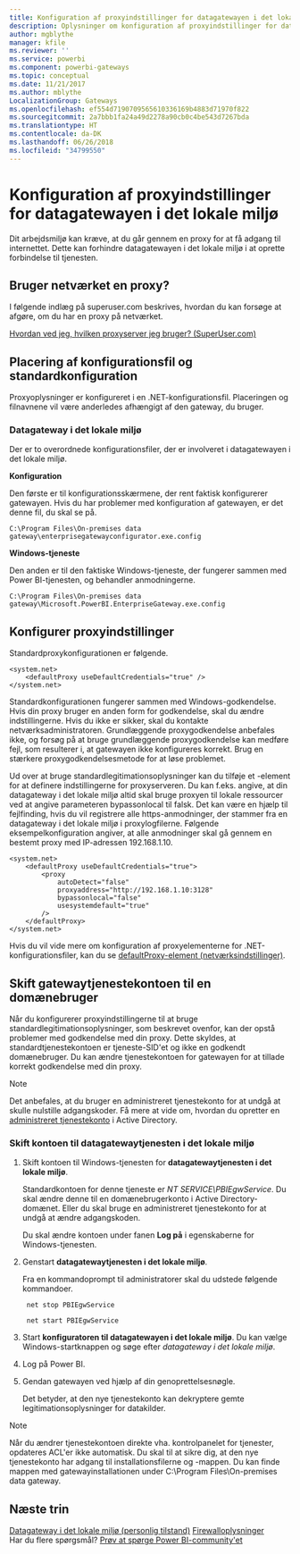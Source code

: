 ```yaml
---
title: Konfiguration af proxyindstillinger for datagatewayen i det lokale miljø
description: Oplysninger om konfiguration af proxyindstillinger for datagatewayen i det lokale miljø.
author: mgblythe
manager: kfile
ms.reviewer: ''
ms.service: powerbi
ms.component: powerbi-gateways
ms.topic: conceptual
ms.date: 11/21/2017
ms.author: mblythe
LocalizationGroup: Gateways
ms.openlocfilehash: ef554d7190709565610336169b4883d71970f822
ms.sourcegitcommit: 2a7bbb1fa24a49d2278a90cb0c4be543d7267bda
ms.translationtype: HT
ms.contentlocale: da-DK
ms.lasthandoff: 06/26/2018
ms.locfileid: "34799550"
---
```

# <a name="configuring-proxy-settings-for-the-on-premises-data-gateway"></a>Konfiguration af proxyindstillinger for datagatewayen i det lokale miljø
Dit arbejdsmiljø kan kræve, at du går gennem en proxy for at få adgang til internettet. Dette kan forhindre datagatewayen i det lokale miljø i at oprette forbindelse til tjenesten.

## <a name="does-your-network-use-a-proxy"></a>Bruger netværket en proxy?
I følgende indlæg på superuser.com beskrives, hvordan du kan forsøge at afgøre, om du har en proxy på netværket.

[Hvordan ved jeg, hvilken proxyserver jeg bruger? (SuperUser.com)](https://superuser.com/questions/346372/how-do-i-know-what-proxy-server-im-using)

## <a name="configuration-file-location-and-default-configuration"></a>Placering af konfigurationsfil og standardkonfiguration
Proxyoplysninger er konfigureret i en .NET-konfigurationsfil. Placeringen og filnavnene vil være anderledes afhængigt af den gateway, du bruger.

### <a name="on-premises-data-gateway"></a>Datagateway i det lokale miljø
Der er to overordnede konfigurationsfiler, der er involveret i datagatewayen i det lokale miljø.

**Konfiguration**

Den første er til konfigurationsskærmene, der rent faktisk konfigurerer gatewayen. Hvis du har problemer med konfiguration af gatewayen, er det denne fil, du skal se på.

    C:\Program Files\On-premises data gateway\enterprisegatewayconfigurator.exe.config

**Windows-tjeneste**

Den anden er til den faktiske Windows-tjeneste, der fungerer sammen med Power BI-tjenesten, og behandler anmodningerne.

    C:\Program Files\On-premises data gateway\Microsoft.PowerBI.EnterpriseGateway.exe.config

## <a name="configuring-proxy-settings"></a>Konfigurer proxyindstillinger
Standardproxykonfigurationen er følgende.

    <system.net>
        <defaultProxy useDefaultCredentials="true" />
    </system.net>

Standardkonfigurationen fungerer sammen med Windows-godkendelse. Hvis din proxy bruger en anden form for godkendelse, skal du ændre indstillingerne. Hvis du ikke er sikker, skal du kontakte netværksadministratoren. Grundlæggende proxygodkendelse anbefales ikke, og forsøg på at bruge grundlæggende proxygodkendelse kan medføre fejl, som resulterer i, at gatewayen ikke konfigureres korrekt. Brug en stærkere proxygodkendelsesmetode for at løse problemet.

Ud over at bruge standardlegitimationsoplysninger kan du tilføje et <proxy>-element for at definere indstillingerne for proxyserveren. Du kan f.eks. angive, at din datagateway i det lokale miljø altid skal bruge proxyen til lokale ressourcer ved at angive parameteren bypassonlocal til falsk. Det kan være en hjælp til fejlfinding, hvis du vil registrere alle https-anmodninger, der stammer fra en datagateway i det lokale miljø i proxylogfilerne. Følgende eksempelkonfiguration angiver, at alle anmodninger skal gå gennem en bestemt proxy med IP-adressen 192.168.1.10.

    <system.net>
        <defaultProxy useDefaultCredentials="true">
            <proxy  
                autoDetect="false"  
                proxyaddress="http://192.168.1.10:3128"  
                bypassonlocal="false"  
                usesystemdefault="true"
            />  
        </defaultProxy>
    </system.net>

Hvis du vil vide mere om konfiguration af proxyelementerne for .NET-konfigurationsfiler, kan du se [defaultProxy-element (netværksindstillinger)](https://msdn.microsoft.com/library/kd3cf2ex.aspx).

## <a name="changing-the-gateway-service-account-to-a-domain-user"></a>Skift gatewaytjenestekontoen til en domænebruger
Når du konfigurerer proxyindstillingerne til at bruge standardlegitimationsoplysninger, som beskrevet ovenfor, kan der opstå problemer med godkendelse med din proxy. Dette skyldes, at standardtjenestekontoen er tjeneste-SID'et og ikke en godkendt domænebruger. Du kan ændre tjenestekontoen for gatewayen for at tillade korrekt godkendelse med din proxy.

> [!NOTE]
> Det anbefales, at du bruger en administreret tjenestekonto for at undgå at skulle nulstille adgangskoder. Få mere at vide om, hvordan du opretter en [administreret tjenestekonto](https://technet.microsoft.com/library/dd548356.aspx) i Active Directory.
> 
> 

### <a name="change-the-on-premises-data-gateway-service-account"></a>Skift kontoen til datagatewaytjenesten i det lokale miljø
1. Skift kontoen til Windows-tjenesten for **datagatewaytjenesten i det lokale miljø**.
   
    Standardkontoen for denne tjeneste er *NT SERVICE\PBIEgwService*. Du skal ændre denne til en domænebrugerkonto i Active Directory-domænet. Eller du skal bruge en administreret tjenestekonto for at undgå at ændre adgangskoden.
   
    Du skal ændre kontoen under fanen **Log på** i egenskaberne for Windows-tjenesten.
2. Genstart **datagatewaytjenesten i det lokale miljø**.
   
    Fra en kommandoprompt til administratorer skal du udstede følgende kommandoer.
   
        net stop PBIEgwService
   
        net start PBIEgwService
3. Start **konfiguratoren til datagatewayen i det lokale miljø**. Du kan vælge Windows-startknappen og søge efter *datagateway i det lokale miljø*.
4. Log på Power BI.
5. Gendan gatewayen ved hjælp af din genoprettelsesnøgle.
   
    Det betyder, at den nye tjenestekonto kan dekryptere gemte legitimationsoplysninger for datakilder.
    
> [!NOTE]
> Når du ændrer tjenestekontoen direkte vha. kontrolpanelet for tjenester, opdateres ACL'er ikke automatisk. Du skal til at sikre dig, at den nye tjenestekonto har adgang til installationsfilerne og -mappen. Du kan finde mappen med gatewayinstallationen under C:\Program Files\On-premises data gateway. 
> 

## <a name="next-steps"></a>Næste trin
[Datagateway i det lokale miljø (personlig tilstand)](service-gateway-personal-mode.md)
[Firewalloplysninger](service-gateway-onprem-tshoot.md#firewall-or-proxy)  
Har du flere spørgsmål? [Prøv at spørge Power BI-community'et](http://community.powerbi.com/)

